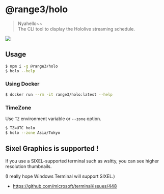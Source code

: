 # @range3/holo
> Nyahello~~  
> The CLI tool to display the Hololive streaming schedule.

![](https://i.gyazo.com/72a938fcb99f9d562edd388546d85989.png)

## Usage
```bash
$ npm i -g @range3/holo
$ holo --help
```

### Using Docker
```bash
$ docker run --rm -it range3/holo:latest --help
```

### TimeZone
Use `TZ` environment variable or `--zone` option.
```bash
$ TZ=UTC holo
$ holo --zone Asia/Tokyo
```

## Sixel Graphics is supported !
If you use a SIXEL-supported terminal such as wsltty, you can see higher resolution thumbnails.

(I really hope Windows Terminal will support SIXEL.)
- https://github.com/microsoft/terminal/issues/448
